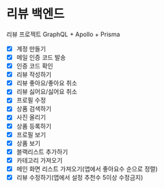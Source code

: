 # 리뷰 백엔드

리뷰 프로젝트 GraphQL + Apollo + Prisma

- [x] 계정 만들기
- [x] 메일 인증 코드 발송
- [x] 인증 코드 확인
- [x] 리뷰 작성하기
- [x] 리뷰 좋아요/좋아요 취소
- [x] 리뷰 싫어요/싫어요 취소
- [x] 프로필 수정
- [x] 상품 검색하기
- [x] 사진 올리기
- [x] 상품 등록하기
- [x] 프로필 보기
- [x] 상품 보기
- [x] 블랙리스트 추가하기
- [x] 카테고리 가져오기
- [x] 메인 화면 리스트 가져오기(앱에서 좋아요수 순으로 정렬)
- [x] 리뷰 수정하기(앱에서 설정 추천수 5이상 수정금지)
